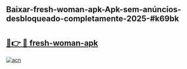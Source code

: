 ## Baixar-fresh-woman-apk-Apk-sem-anúncios-desbloqueado-completamente-2025-#k69bk

# <h2><a href="https://ainizakaria.my?title=fresh-woman-apk&ref=22M">🔗👉 🔴 fresh-woman-apk</a></h2>

[![acn](https://github.com/user-attachments/assets/0f9c940e-d8b0-45ae-aac7-cd30a18b3e1c)](https://ainizakaria.my?title=fresh-woman-apk&ref=22M)

